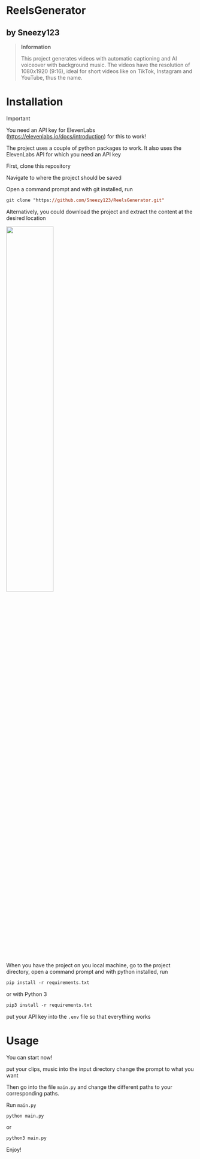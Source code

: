 # ReelsGenerator
## by Sneezy123

> **Information**
> 
> This project generates videos with automatic captioning and AI voiceover with background music. The videos have the resolution of 1080x1920 (9:16), ideal for short videos like on TikTok, Instagram and YouTube, thus the name.

# Installation
> [!IMPORTANT]
> You need an API key for ElevenLabs (https://elevenlabs.io/docs/introduction) for this to work!

The project uses a couple of python packages to work. It also uses the ElevenLabs API for which you need an API key

First, clone this repository

Navigate to where the project should be saved

Open a command prompt and with git installed, run

```ps
git clone "https://github.com/Sneezy123/ReelsGenerator.git"
```


Alternatively, you could download the project and extract the content at the desired location

<img src="https://i.imgur.com/3RycDUN.png" width="50%">

When you have the project on you local machine, go to the project directory, open a command prompt and with python installed, run
```ps
pip install -r requirements.txt
```
or with Python 3
```ps
pip3 install -r requirements.txt
```

put your API key into the `.env` file so that everything works

# Usage
You can start now!

put your clips, music into the input directory
change the prompt to what you want

Then go into the file `main.py` and change the different paths to your corresponding paths.

Run `main.py`
```ps
python main.py
```
or
```ps
python3 main.py
```
Enjoy!



